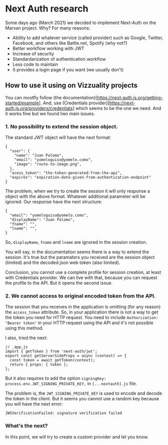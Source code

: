 # Next Auth research

Some days ago (March 2021) we decided to implement Next-Auth on the Marxan project. Why? For many reasons:

* Ability to add whatever service (called provider) such as Google, Twitter, Facebook, and others like Battle.net, Spotify (why not?)
* Better workflow working with JWT
* Increase of security
* Standardarization of authentication workflow
* Less code to maintain
* It provides a login page if you want (we usually don't)

## How to use it using on Vizzuality projects

You can mostfly follow (the documentation)[https://next-auth.js.org/getting-started/example]. And, use (Credentials provider)[https://next-auth.js.org/providers/credentials]
which seems to be the one we need. And it works fine but we found two main issues.

### 1. No possibility to extend the session object.
  
The standard JWT object will have the next format:

```
{
  "user": {
    "name": "Juan Palomo",
    "email": "yomeloguiso@yomelo.como",
    "image": "route-to-image.png",
  },
  "acess_token": "the-token-generated-from-the-api",
  "expires": "expiration-date-given-from-authentication-endpoint"
}
```

The problem, when we try to create the session it will only response a object with the above format. Whatever additional parameter will be ignored.
Our response have the next structure:

```
{
  "email": "yomeloguiso@yomelo.como",
  "displayName": "Juan Palomo",
  "fname": "",
  "lname": "",
}
```

So, `displayName`, `fname` and `lname` are ignored in the session creation.

You will say, in the documentation seems there is a way to extend the session. It's true but the paramaters you received are the session object (limited) and the decoded json web token (also limited).

Conclusion, you cannot use a complete profile for session creation, at least with Credentials provider. We can live with that, because you can request the profile to the API. But it opens the second issue.


### 2. We cannot access to original encoded token from the API.

The session that you receives in the application is omitting (for any reason) the `access_token` attribute. So, in your application there is not a way to get the token you need for HTTP request.
You need to include `Authorization: "Bearer token"` in your HTTP request using the API and it's not possible using this method.

I also, tried the next:

```
// _app.js
import { getToken } from 'next-auth/jwt';
export const getServerSideProps = async (context) => {
  const token = await getToken(context);
  return { props: { token };
};
```

But it also requires to add the option `signingKey: process.env.JWT_SIGNING_PRIVATE_KEY,` in `[...nextauth].js` file.

The problem is, the `JWT_SIGNING_PRIVATE_KEY` is used to encode and decode the token in the client. But it seems you cannot use a random key because you will 
have the next error:

```
JWSVerificationFailed: signature verification failed
```

### What's the next?

In this point, we will try to create a custom provider and let you know.
